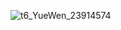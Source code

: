 

![t6_YueWen_23914574](https://user-images.githubusercontent.com/17806205/203684044-5760a1f9-c886-4c2f-8fde-f25283027b92.jpg)

